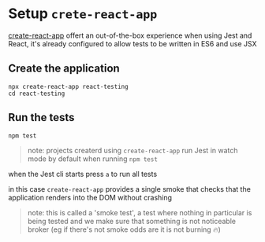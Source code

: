 # Setup `crete-react-app`

[create-react-app](https://create-react-app.dev/docs/getting-started) offert an out-of-the-box experience when using Jest and React, it's already configured to allow tests to be written in ES6 and use JSX

## Create the application

```
npx create-react-app react-testing
cd react-testing
```

## Run the tests

`npm test`

> note: projects createrd using `create-react-app` run Jest in watch mode by default when running `npm test`

when the Jest cli starts press `a` to run all tests

in this case `create-react-app` provides a single smoke that checks that the application renders into the DOM without crashing

> note: this is called a 'smoke test', a test where nothing in particular is being tested and we make sure that something is not noticeable broker (eg if there's not smoke odds are it is not burning 🔥)
